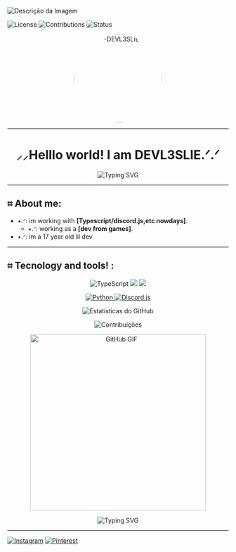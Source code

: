 ![Descrição da Imagem](https://i.pinimg.com/736x/f0/a8/c3/f0a8c32293f93c2bd2006c35062315ec.jpg)

![License](https://img.shields.io/badge/License-MIT-white?style=flat-square)
![Contributions](https://img.shields.io/badge/Contributions-Welcome-white?style=flat-square)
![Status](https://img.shields.io/badge/Status-Active-success?style=flat-square)
<p align="center">
  <img src="https://i.pinimg.com/736x/2c/6c/c7/2c6cc7dc336c75c50ef194569b82e15c.jpg" alt="-DEVL3SLIE" width="200" height="200" style="border-radius: 50%; object-fit: cover;"> 
</p> 

---
<h1 align="center">⸝⸝Helllo world! I am DEVL3SLIE.ᐟ.ᐟ</h1>

<p align="center">
  <img src="https://readme-typing-svg.herokuapp.com?font=Fira+Code&weight=500&size=20&duration=4000&pause=800&color=58A6FF&center=true&vCenter=true&multiline=true&width=435&height=45&lines=-ˋˏ✄┈┈┈┈;loves+tecnology+%E2%9C%8F%EF%B8%8F" alt="Typing SVG" />
</p>

---

## ⌗ About me:
- ⭑.ᐟ: im working with **[Typescript/discord.js,etc nowdays]**.
  - ⭑.ᐟ: working as a **[dev from games]**.
- ⭑.ᐟ: im a 17 year old lil dev
---

## ⌗ Tecnology and tools! :
<p align="center">
 <img src="https://img.shields.io/badge/TypeScript-007ACC?style=for-the-badge&logo=typescript&logoColor=white" alt="TypeScript" />
  <img src="https://img.shields.io/badge/JavaScript-323330?style=for-the-badge&logo=javascript&logoColor=F7DF1E" />
  <img src="https://img.shields.io/badge/React-20232A?style=for-the-badge&logo=react&logoColor=61DAFB" />
<p align="center">
  <a href="https://www.typescriptlang.org/" target="_blank">
  <a href="https://discord.js.org/" target="_blank">
 <img src="https://img.shields.io/badge/Python-3776AB?style=for-the-badge&logo=python&logoColor=white" alt="Python" />
    <img src="https://img.shields.io/badge/discord.js-5865F2?style=for-the-badge&logo=discord&logoColor=white" alt="Discord.js">
  </a>
</p>
</p>
<p align="center">
  <img src="https://github-readme-stats.vercel.app/api?username=L3SLAYDABAHIA&show_icons=true&theme=radical" alt="Estatísticas do GitHub" />
</p>

<p align="center">
  <img src="https://github-readme-streak-stats.herokuapp.com/?user=L3SLAYDABAHIA&theme=radical" alt="Contribuições" />
</p>

<p align="center">
  <img src="https://i.pinimg.com/originals/58/ef/84/58ef8425f24e05c06c122f123efbe122.gif" alt="GitHub GIF" width="400"/>
</p>
<!-- Banner de Boas-Vindas -->
<p align="center">
  <img src="https://readme-typing-svg.demolab.com?font=Fira+Code&weight=600&size=24&duration=4000&pause=1000&color=F75C7E&center=true&vCenter=true&width=435&lines=;BYE BYEE!!" alt="Typing SVG" />
</p>

---

[![Instagram](https://img.shields.io/badge/Instagram-%23E4405F.svg?style=for-the-badge&logo=Instagram&logoColor=white)](https://www.instagram.com/isisprudentemartins/profilecard/?igsh=ZXo5aGxnMzk3cWY3/)
[![Pinterest](https://img.shields.io/badge/Pinterest-%23E60023.svg?style=for-the-badge&logo=Pinterest&logoColor=white)](https://pin.it/3N2Gnw4eM/)
